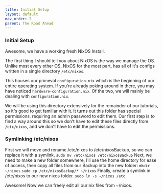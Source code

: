 ```yaml
---
title: Initial Setup
layout: default
nav_order: 2
parent: The Road Ahead
---
```


### Initial Setup
Awesome, we have a working fresh NixOS Install.

The first thing I should tell you about NixOS is the way we manage the OS.
Unlike most every other OS, NixOS for the most part, has all of it's configs written in a single directory `/etc/nixos`.

This houses our primeval `configuration.nix` which is the beginning of our entire operating system. If you're already poking around in there, you may have noticed `hardware-configuration.nix`. Of the two, we will mainly be dealing with `configuration.nix`.

We will be using this directory extensively for the remainder of our tutorials, so it's good to get familiar with it. It turns out this folder has special permissions, requiring an admin password to edit them. Our first step is to find a way around this so we don't have to edit these files directly from `/etc/nixos`, and we don't have to edit the permissions.

### Symlinking /etc/nixos

First we will move and rename /etc/nixos to /etc/nixosBackup, so we can replace it with a symlink.
`sudo mv /etc/nixos /etc/nixosBackup`
Next, we need to make a new folder somewhere, I'll use the home directory for ease of access, then copy all files from our Backup into the new folder:
`mkdir ~/nixos`
`sudo cp /etc/nixosBackup/* ~/nixos`
Finally, create a symlink in /etc/nixos to our new nixos folder.
`sudo ln -s ~/nixos /etc`

Awesome! Now we can freely edit all our nix files from ~/nixos.




